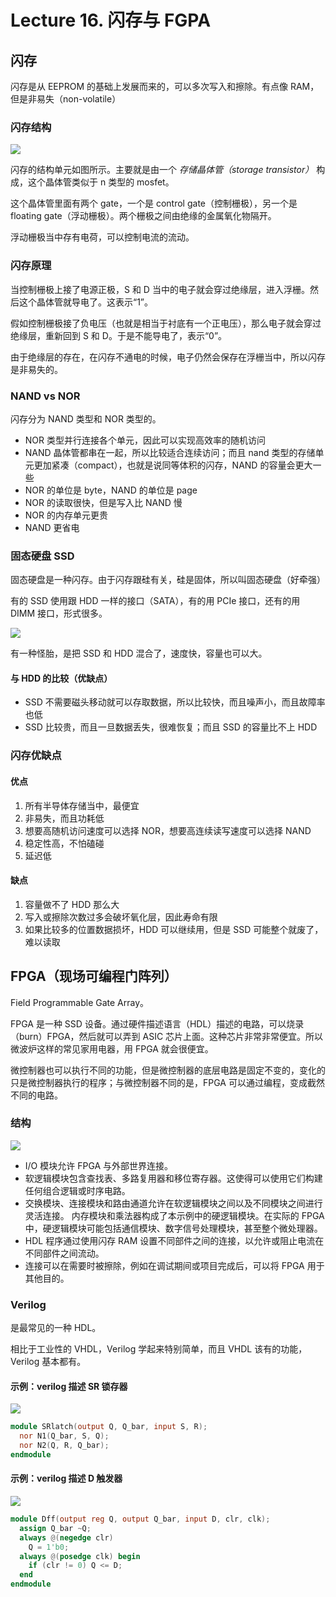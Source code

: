 
Lecture 16\. 闪存与 FGPA
=====================


闪存
--


闪存是从 EEPROM 的基础上发展而来的，可以多次写入和擦除。有点像 RAM，但是非易失（non\-volatile）


### 闪存结构


![](https://s2.loli.net/2023/07/03/RbQ6yqG1hzMWA3t.png)


闪存的结构单元如图所示。主要就是由一个 *存储晶体管（storage transistor）* 构成，这个晶体管类似于 n 类型的 mosfet。


这个晶体管里面有两个 gate，一个是 control gate（控制栅极），另一个是 floating gate（浮动栅极）。两个栅极之间由绝缘的金属氧化物隔开。


浮动栅极当中存有电荷，可以控制电流的流动。


### 闪存原理


当控制栅极上接了电源正极，S 和 D 当中的电子就会穿过绝缘层，进入浮栅。然后这个晶体管就导电了。这表示“1”。


假如控制栅极接了负电压（也就是相当于衬底有一个正电压），那么电子就会穿过绝缘层，重新回到 S 和 D。于是不能导电了，表示“0”。


由于绝缘层的存在，在闪存不通电的时候，电子仍然会保存在浮栅当中，所以闪存是非易失的。


### NAND vs NOR


闪存分为 NAND 类型和 NOR 类型的。


* NOR 类型并行连接各个单元，因此可以实现高效率的随机访问
* NAND 晶体管都串在一起，所以比较适合连续访问；而且 nand 类型的存储单元更加紧凑（compact），也就是说同等体积的闪存，NAND 的容量会更大一些
* NOR 的单位是 byte，NAND 的单位是 page
* NOR 的读取很快，但是写入比 NAND 慢
* NOR 的内存单元更贵
* NAND 更省电


### 固态硬盘 SSD


固态硬盘是一种闪存。由于闪存跟硅有关，硅是固体，所以叫固态硬盘（好牵强）


有的 SSD 使用跟 HDD 一样的接口（SATA），有的用 PCIe 接口，还有的用 DIMM 接口，形式很多。


![](https://s2.loli.net/2023/07/03/Dg3c2VY6KNu5QjU.png)


有一种怪胎，是把 SSD 和 HDD 混合了，速度快，容量也可以大。


#### 与 HDD 的比较（优缺点）


* SSD 不需要磁头移动就可以存取数据，所以比较快，而且噪声小，而且故障率也低
* SSD 比较贵，而且一旦数据丢失，很难恢复；而且 SSD 的容量比不上 HDD


### 闪存优缺点


#### 优点


1. 所有半导体存储当中，最便宜
2. 非易失，而且功耗低
3. 想要高随机访问速度可以选择 NOR，想要高连续读写速度可以选择 NAND
4. 稳定性高，不怕磕碰
5. 延迟低


#### 缺点


1. 容量做不了 HDD 那么大
2. 写入或擦除次数过多会破坏氧化层，因此寿命有限
3. 如果比较多的位置数据损坏，HDD 可以继续用，但是 SSD 可能整个就废了，难以读取


FPGA（现场可编程门阵列）
--------------


Field Programmable Gate Array。


FPGA 是一种 SSD 设备。通过硬件描述语言（HDL）描述的电路，可以烧录（burn）FPGA，然后就可以弄到 ASIC 芯片上面。这种芯片非常非常便宜。所以微波炉这样的常见家用电器，用 FPGA 就会很便宜。


微控制器也可以执行不同的功能，但是微控制器的底层电路是固定不变的，变化的只是微控制器执行的程序；与微控制器不同的是，FPGA 可以通过编程，变成截然不同的电路。


### 结构


![](https://s2.loli.net/2023/07/03/g5BntZjHwLpsoDR.png)


* I/O 模块允许 FPGA 与外部世界连接。
* 软逻辑模块包含查找表、多路复用器和移位寄存器。这使得可以使用它们构建任何组合逻辑或时序电路。
* 交换模块、连接模块和路由通道允许在软逻辑模块之间以及不同模块之间进行灵活连接。 内存模块和乘法器构成了本示例中的硬逻辑模块。在实际的 FPGA 中，硬逻辑模块可能包括通信模块、数字信号处理模块，甚至整个微处理器。
* HDL 程序通过使用闪存 RAM 设置不同部件之间的连接，以允许或阻止电流在不同部件之间流动。
* 连接可以在需要时被擦除，例如在调试期间或项目完成后，可以将 FPGA 用于其他目的。


### Verilog


是最常见的一种 HDL。


相比于工业性的 VHDL，Verilog 学起来特别简单，而且 VHDL 该有的功能，Verilog 基本都有。


#### 示例：verilog 描述 SR 锁存器


![](https://s2.loli.net/2023/07/03/uB8T4mA5HqrliNv.png)



```verilog
module SRlatch(output Q, Q_bar, input S, R);
  nor N1(Q_bar, S, Q);
  nor N2(Q, R, Q_bar);
endmodule

```

#### 示例：verilog 描述 D 触发器


![](https://s2.loli.net/2023/07/03/LQybcAIdK5etSZY.png)



```verilog
module Dff(output reg Q, output Q_bar, input D, clr, clk);
  assign Q_bar ~Q;
  always @(negedge clr)
    Q = 1'b0;
  always @(posedge clk) begin
    if (clr != 0) Q <= D;
  end
endmodule

```

